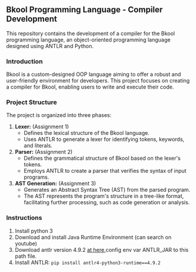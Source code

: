 ## Bkool Programming Language - Compiler Development

This repository contains the development of a compiler for the Bkool programming language, an object-oriented programming language designed using ANTLR and Python. 

### Introduction

Bkool is a custom-designed OOP language aiming to offer a robust and user-friendly environment for developers. This project focuses on creating a compiler for Bkool, enabling users to write and execute their code.

### Project Structure

The project is organized into three phases:

1. **Lexer:** (Assignment 1)
   - Defines the lexical structure of the Bkool language.
   - Uses ANTLR to generate a lexer for identifying tokens, keywords, and literals.
2. **Parser:** (Assignment 2)
   - Defines the grammatical structure of Bkool based on the lexer's tokens.
   - Employs ANTLR to create a parser that verifies the syntax of input programs.
3. **AST Generation:** (Assignment 3)
   - Generates an Abstract Syntax Tree (AST) from the parsed program.
   - The AST represents the program's structure in a tree-like format, facilitating further processing, such as code generation or analysis.


### Instructions

1. Install python 3
2. Download and install Java Runtime Environment (can search on youtube)
3. Download antlr version 4.9.2 [at here](https://www.antlr.org/download/antlr-4.9.2-complete.jar),config env var ANTLR_JAR to this path file.
4. Install ANTLR: `pip install antlr4-python3-runtime==4.9.2`

